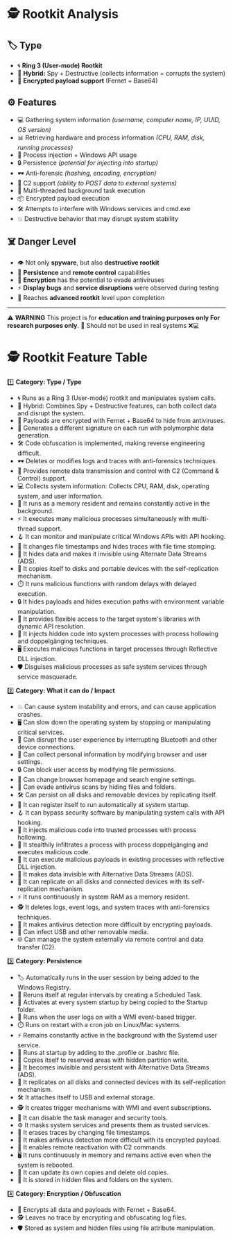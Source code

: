 # 🕵️ Rootkit Analysis

## 🏷️ Type
- 🌀 **Ring 3 (User-mode) Rootkit**
- 🔀 **Hybrid:** Spy + Destructive (collects information + corrupts the system)
- 🔑 **Encrypted payload support** (Fernet + Base64)

## ⚙️ Features
- 💻 Gathering system information *(username, computer name, IP, UUID, OS version)*
- 📊 Retrieving hardware and process information *(CPU, RAM, disk, running processes)*
- 💉 Process injection + Windows API usage
- 🔒 Persistence *(potential for injecting into startup)*
- 🕶️ Anti-forensic *(hashing, encoding, encryption)*
- 📡 C2 support *(ability to POST data to external systems)*
- 🔄 Multi-threaded background task execution
- 📦 Encrypted payload execution
- 🛠 Attempts to interfere with Windows services and cmd.exe
- 💥 Destructive behavior that may disrupt system stability

## ☠️ Danger Level
- 👁️ Not only **spyware**, but also **destructive rootkit**
- 📌 **Persistence** and **remote control** capabilities
- 🧩 **Encryption** has the potential to evade antiviruses
- ⚡ **Display bugs** and **service disruptions** were observed during testing
- 🚨 Reaches **advanced rootkit** level upon completion

---

⚠️ **WARNING**
This project is for **education and training purposes only For research purposes only**. 🔬
Should not be used in real systems ❌💻

# 🕵️ Rootkit Feature Table

1️⃣ **Category: Type / Type**
- 🌀 Runs as a Ring 3 (User-mode) rootkit and manipulates system calls.
- 🔀 Hybrid: Combines Spy + Destructive features, can both collect data and disrupt the system.
- 🔑 Payloads are encrypted with Fernet + Base64 to hide from antiviruses.
- 🧩 Generates a different signature on each run with polymorphic data generation.
- 🛠 Code obfuscation is implemented, making reverse engineering difficult.
- 🕶️ Deletes or modifies logs and traces with anti-forensics techniques.
- 📡 Provides remote data transmission and control with C2 (Command & Control) support.
- 💻 Collects system information: Collects CPU, RAM, disk, operating system, and user information.
- 🧠 It runs as a memory resident and remains constantly active in the background.
- ⚡ It executes many malicious processes simultaneously with multi-thread support.
- 🪝 It can monitor and manipulate critical Windows APIs with API hooking.
- 📝 It changes file timestamps and hides traces with file time stomping.
- 📂 It hides data and makes it invisible using Alternate Data Streams (ADS).
- 🔄 It copies itself to disks and portable devices with the self-replication mechanism.
- ⏱️ It runs malicious functions with random delays with delayed execution.
- 🔒 It hides payloads and hides execution paths with environment variable manipulation.
- 🧬 It provides flexible access to the target system's libraries with dynamic API resolution.
- 💽 It injects hidden code into system processes with process hollowing and doppelgänging techniques.
- 🖥️ Executes malicious functions in target processes through Reflective DLL injection.
- 🛡️ Disguises malicious processes as safe system services through service masquarade.

2️⃣ **Category: What it can do / Impact**
- 💥 Can cause system instability and errors, and can cause application crashes.
- 🖥️ Can slow down the operating system by stopping or manipulating critical services.
- 🔌 Can disrupt the user experience by interrupting Bluetooth and other device connections.
- 📝 Can collect personal information by modifying browser and user settings.
- 🔒 Can block user access by modifying file permissions.
- 🧩 Can change browser homepage and search engine settings.
- 📂 Can evade antivirus scans by hiding files and folders.
- 🛠️ Can persist on all disks and removable devices by replicating itself.
- 🔁 It can register itself to run automatically at system startup.
- 🪝 It can bypass security software by manipulating system calls with API hooking.
- 💽 It injects malicious code into trusted processes with process hollowing.
- 🧬 It stealthily infiltrates a process with process doppelgänging and executes malicious code.
- 📝 It can execute malicious payloads in existing processes with reflective DLL injection.
- 💾 It makes data invisible with Alternative Data Streams (ADS).
- 🔄 It can replicate on all disks and connected devices with its self-replication mechanism.
- ⚡ It runs continuously in system RAM as a memory resident.
- 🕵️ It deletes logs, event logs, and system traces with anti-forensics techniques.
- 🔐 It makes antivirus detection more difficult by encrypting payloads.
- 🔨 Can infect USB and other removable media.
- 🌐 Can manage the system externally via remote control and data transfer (C2).

3️⃣ **Category: Persistence**
- 🏷️ Automatically runs in the user session by being added to the Windows Registry.
- 📅 Reruns itself at regular intervals by creating a Scheduled Task.
- 📁 Activates at every system startup by being copied to the Startup folder.
- 🧩 Runs when the user logs on with a WMI event-based trigger.
- ⏱️ Runs on restart with a cron job on Linux/Mac systems.
- ⚡ Remains constantly active in the background with the Systemd user service.
- 📝 Runs at startup by adding to the .profile or .bashrc file.
- 🔄 Copies itself to reserved areas with hidden partition write.
- 💾 It becomes invisible and persistent with Alternative Data Streams (ADS).
- 🧬 It replicates on all disks and connected devices with its self-replication mechanism.
- 🛠 It attaches itself to USB and external storage.
- 🕵️ It creates trigger mechanisms with WMI and event subscriptions.
- 🔧 It can disable the task manager and security tools.
- ⚙️ It masks system services and presents them as trusted services.
- 📝 It erases traces by changing file timestamps.
- 🔑 It makes antivirus detection more difficult with its encrypted payload.
- 📡 It enables remote reactivation with C2 commands.
- 🖥️ It runs continuously in memory and remains active even when the system is rebooted.
- 🔄 It can update its own copies and delete old copies.
- 📂 It is stored in hidden files and folders on the system.

4️⃣ **Category: Encryption / Obfuscation**
- 🔑 Encrypts all data and payloads with Fernet + Base64.
- 🕵️ Leaves no trace by encrypting and obfuscating log files.
- 🛡️ Stored as system and hidden files using file attribute manipulation.
